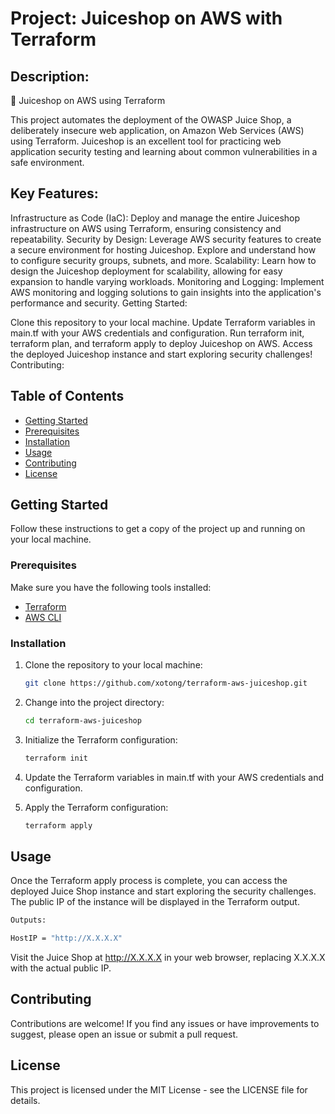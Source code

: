 # Project: Juiceshop on AWS with Terraform

## Description:

🍹 Juiceshop on AWS using Terraform

This project automates the deployment of the OWASP Juice Shop, a deliberately insecure web application, on Amazon Web Services (AWS) using Terraform. Juiceshop is an excellent tool for practicing web application security testing and learning about common vulnerabilities in a safe environment.

## Key Features:

Infrastructure as Code (IaC): Deploy and manage the entire Juiceshop infrastructure on AWS using Terraform, ensuring consistency and repeatability.
Security by Design: Leverage AWS security features to create a secure environment for hosting Juiceshop. Explore and understand how to configure security groups, subnets, and more.
Scalability: Learn how to design the Juiceshop deployment for scalability, allowing for easy expansion to handle varying workloads.
Monitoring and Logging: Implement AWS monitoring and logging solutions to gain insights into the application's performance and security.
Getting Started:

Clone this repository to your local machine.
Update Terraform variables in main.tf with your AWS credentials and configuration.
Run terraform init, terraform plan, and terraform apply to deploy Juiceshop on AWS.
Access the deployed Juiceshop instance and start exploring security challenges!
Contributing:


## Table of Contents

- [Getting Started](#getting-started)
- [Prerequisites](#prerequisites)
- [Installation](#installation)
- [Usage](#usage)
- [Contributing](#contributing)
- [License](#license)

## Getting Started

Follow these instructions to get a copy of the project up and running on your local machine.

### Prerequisites

Make sure you have the following tools installed:

- [Terraform](https://www.terraform.io/)
- [AWS CLI](https://aws.amazon.com/cli/)

### Installation

1. Clone the repository to your local machine:

   ```bash
   git clone https://github.com/xotong/terraform-aws-juiceshop.git

2. Change into the project directory:
   ```bash
   cd terraform-aws-juiceshop

3. Initialize the Terraform configuration:
   ```bash
   terraform init

4. Update the Terraform variables in main.tf with your AWS credentials and configuration.

5. Apply the Terraform configuration:
   ```bash
   terraform apply
   
## Usage

Once the Terraform apply process is complete, you can access the deployed Juice Shop instance and start exploring the security challenges. The public IP of the instance will be displayed in the Terraform output.

   ```bash
   Outputs:

   HostIP = "http://X.X.X.X"
   ```

Visit the Juice Shop at http://X.X.X.X in your web browser, replacing X.X.X.X with the actual public IP.

## Contributing

Contributions are welcome! If you find any issues or have improvements to suggest, please open an issue or submit a pull request.

## License

This project is licensed under the MIT License - see the LICENSE file for details.
